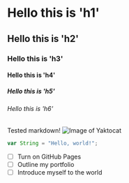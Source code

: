 # Hello this is 'h1'
## Hello this is 'h2'
### Hello this is 'h3'
#### Hello this is 'h4'
##### Hello this is 'h5'
###### Hello this is 'h6'
Tested markdown!
![Image of Yaktocat](https://octodex.github.com/images/yaktocat.png)

```javascript
var String = "Hello, world!";
```
- [ ] Turn on GitHub Pages
- [ ] Outline my portfolio
- [ ] Introduce myself to the world
